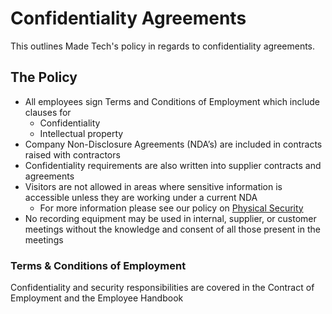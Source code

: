 # Confidentiality Agreements

This outlines Made Tech's policy in regards to confidentiality agreements.

## The Policy

 - All employees sign Terms and Conditions of Employment which include clauses for 
   - Confidentiality
   - Intellectual property
 - Company Non-Disclosure Agreements (NDA’s) are included in contracts raised with contractors 
 - Confidentiality requirements are also written into supplier contracts and agreements
 - Visitors are not allowed in areas where sensitive information is accessible unless they are working under a current NDA
   - For more information please see our policy on [Physical Security](company/physical_security.md)
 - No recording equipment may be used in internal, supplier, or customer meetings without the knowledge and consent of all those present in the meetings
 
 ### Terms & Conditions of Employment
Confidentiality and security responsibilities are covered in the Contract of Employment and the Employee Handbook
